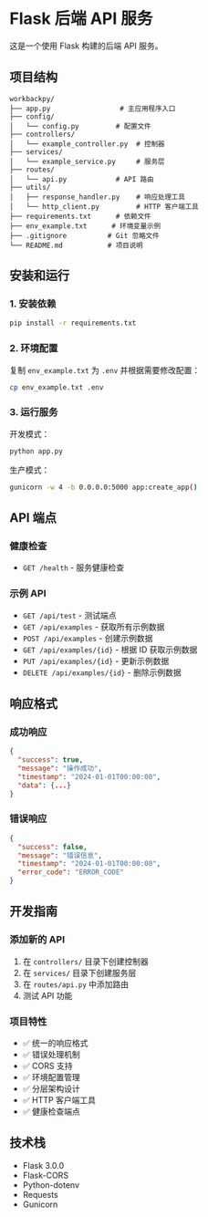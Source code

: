 # Flask 后端 API 服务

这是一个使用 Flask 构建的后端 API 服务。

## 项目结构

```
workbackpy/
├── app.py                 # 主应用程序入口
├── config/
│   └── config.py         # 配置文件
├── controllers/
│   └── example_controller.py  # 控制器
├── services/
│   └── example_service.py     # 服务层
├── routes/
│   └── api.py            # API 路由
├── utils/
│   ├── response_handler.py    # 响应处理工具
│   └── http_client.py         # HTTP 客户端工具
├── requirements.txt      # 依赖文件
├── env_example.txt      # 环境变量示例
├── .gitignore          # Git 忽略文件
└── README.md           # 项目说明
```

## 安装和运行

### 1. 安装依赖

```bash
pip install -r requirements.txt
```

### 2. 环境配置

复制 `env_example.txt` 为 `.env` 并根据需要修改配置：

```bash
cp env_example.txt .env
```

### 3. 运行服务

开发模式：
```bash
python app.py
```

生产模式：
```bash
gunicorn -w 4 -b 0.0.0.0:5000 app:create_app()
```

## API 端点

### 健康检查
- `GET /health` - 服务健康检查

### 示例 API
- `GET /api/test` - 测试端点
- `GET /api/examples` - 获取所有示例数据
- `POST /api/examples` - 创建示例数据
- `GET /api/examples/{id}` - 根据 ID 获取示例数据
- `PUT /api/examples/{id}` - 更新示例数据
- `DELETE /api/examples/{id}` - 删除示例数据

## 响应格式

### 成功响应
```json
{
  "success": true,
  "message": "操作成功",
  "timestamp": "2024-01-01T00:00:00",
  "data": {...}
}
```

### 错误响应
```json
{
  "success": false,
  "message": "错误信息",
  "timestamp": "2024-01-01T00:00:00",
  "error_code": "ERROR_CODE"
}
```

## 开发指南

### 添加新的 API

1. 在 `controllers/` 目录下创建控制器
2. 在 `services/` 目录下创建服务层
3. 在 `routes/api.py` 中添加路由
4. 测试 API 功能

### 项目特性

- ✅ 统一的响应格式
- ✅ 错误处理机制
- ✅ CORS 支持
- ✅ 环境配置管理
- ✅ 分层架构设计
- ✅ HTTP 客户端工具
- ✅ 健康检查端点

## 技术栈

- Flask 3.0.0
- Flask-CORS
- Python-dotenv
- Requests
- Gunicorn 
